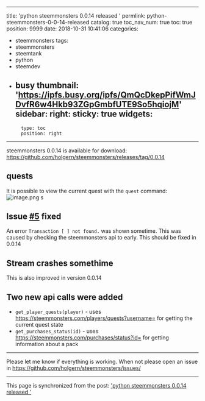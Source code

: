 
---
title: 'python steemmonsters 0.0.14 released '
permlink: python-steemmonsters-0-0-14-released
catalog: true
toc_nav_num: true
toc: true
position: 9999
date: 2018-10-31 10:41:06
categories:
- steemmonsters
tags:
- steemmonsters
- steemtank
- python
- steemdev
- busy
thumbnail: 'https://ipfs.busy.org/ipfs/QmQcDkepPifWmJDvfR6w4Hkb93ZGpGmbfUTE9So5hqiojM'
sidebar:
    right:
        sticky: true
widgets:
    -
        type: toc
        position: right
---


steemmonsters 0.0.14 is available for download: https://github.com/holgern/steemmonsters/releases/tag/0.0.14

## quests
It is possible to view the current quest with the `quest` command:
![image.png](https://ipfs.busy.org/ipfs/QmQcDkepPifWmJDvfR6w4Hkb93ZGpGmbfUTE9So5hqiojM)
s

## Issue [#5](https://github.com/holgern/steemmonsters/issues/5) fixed
An error `Transaction [ ] not found.` was shown sometime. This was caused by checking the steemmonsters api to early. This should be fixed in 0.0.14

## Stream crashes somethime
This is also improved in version 0.0.14

## Two new api calls were added
* `get_player_quests(player)` - uses https://steemmonsters.com/players/quests?username= for getting the current quest state
* `get_purchases_status(id)` - uses https://steemmonsters.com/purchases/status?id= for getting information about a pack
___
Please let me know if everything is working. When not please open an issue in https://github.com/holgern/steemmonsters/issues/

- - -

This page is synchronized from the post: ['python steemmonsters 0.0.14 released '](https://steemit.com/@holger80/python-steemmonsters-0-0-14-released)
